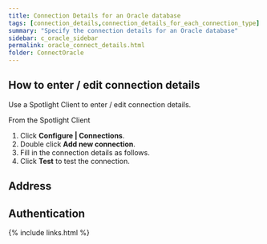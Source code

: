 ```yaml
---
title: Connection Details for an Oracle database
tags: [connection_details,connection_details_for_each_connection_type]
summary: "Specify the connection details for an Oracle database"
sidebar: c_oracle_sidebar
permalink: oracle_connect_details.html
folder: ConnectOracle
---
```



## How to enter / edit connection details

Use a Spotlight Client to enter / edit connection details.

From the Spotlight Client

1.  Click **Configure \| Connections**.
2.  Double click **Add new connection**.
3.  Fill in the connection details as follows.
4.  Click **Test** to test the connection.


## Address


## Authentication


 {% include links.html %}
